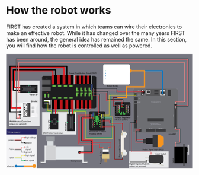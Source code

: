 # How the robot works

FIRST has created a system in which teams can wire their electronics to make an effective robot. While it has changed over the many years FIRST has been around, the general idea has remained the same. In this section, you will find how the robot is controlled as well as powered.

![Robot Wiring Example](../images/RobotWiringExample.png)